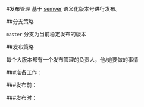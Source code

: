 #发布管理
基于 [semver](http://semver.org/lang/zh-CN/) 语义化版本号进行发布。

##分支策略

`master` 分支为当前稳定发布的版本

##发布策略

每个大版本都有一个发布管理的负责人，他/她要做的事情

###准备工作：

###发布前：

###发布时：
